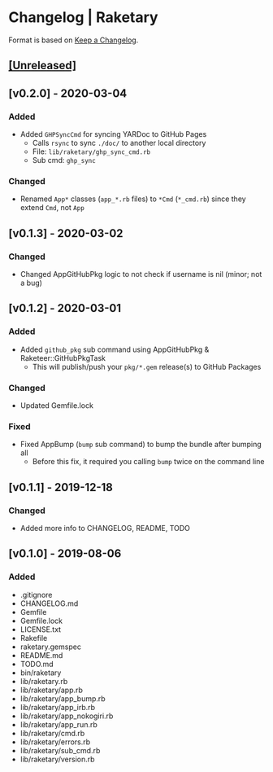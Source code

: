 # Changelog | Raketary

Format is based on [Keep a Changelog](https://keepachangelog.com/en/1.0.0/).

## [[Unreleased]](https://github.com/esotericpig/raketary/compare/v0.2.0...master)

## [v0.2.0] - 2020-03-04
### Added
- Added `GHPSyncCmd` for syncing YARDoc to GitHub Pages
    - Calls `rsync` to sync `./doc/` to another local directory
    - File: `lib/raketary/ghp_sync_cmd.rb`
    - Sub cmd: `ghp_sync`

### Changed
- Renamed `App*` classes (`app_*.rb` files) to `*Cmd` (`*_cmd.rb`) since they extend `Cmd`, not `App`

## [v0.1.3] - 2020-03-02
### Changed
- Changed AppGitHubPkg logic to not check if username is nil (minor; not a bug)

## [v0.1.2] - 2020-03-01
### Added
- Added `github_pkg` sub command using AppGitHubPkg & Raketeer::GitHubPkgTask
    - This will publish/push your `pkg/*.gem` release(s) to GitHub Packages

### Changed
- Updated Gemfile.lock

### Fixed
- Fixed AppBump (`bump` sub command) to bump the bundle after bumping all
    - Before this fix, it required you calling `bump` twice on the command line

## [v0.1.1] - 2019-12-18
### Changed
- Added more info to CHANGELOG, README, TODO

## [v0.1.0] - 2019-08-06
### Added
- .gitignore
- CHANGELOG.md
- Gemfile
- Gemfile.lock
- LICENSE.txt
- Rakefile
- raketary.gemspec
- README.md
- TODO.md
- bin/raketary
- lib/raketary.rb
- lib/raketary/app.rb
- lib/raketary/app_bump.rb
- lib/raketary/app_irb.rb
- lib/raketary/app_nokogiri.rb
- lib/raketary/app_run.rb
- lib/raketary/cmd.rb
- lib/raketary/errors.rb
- lib/raketary/sub_cmd.rb
- lib/raketary/version.rb
